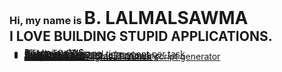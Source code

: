 <h3 style="display: inline; margin: 0">Hi, my name is </h3><h1 style="margin: 0; display: inline">B. LALMALSAWMA</h1>
<h2 style="margin:0">
I LOVE BUILDING STUPID APPLICATIONS.
</h2>

<ul>
<li style="line-height: 5%"><a target="_blank" href="https://pharmacydemo.web.app" title="Pharmacy MIS">Pharmacy MIS</a></li>
<li style="line-height: 5%"><a target="_blank" href="https://htmltopdf.sirukla.in" title="HTML TO PDF">HTML TO PDF</a></li>
<li style="line-height: 5%"><a target="_blank" href="https://storage.sirukla.in" title="Document Storage">Document Storage</a></li>
<li style="line-height: 5%"><a target="_blank" href="https://overtimed.web.app" title="Overtimed - record time spent per task">Overtimed - record time spent per task</a></li>
<li style="line-height: 5%"><a target="_blank" href="https://review-tam2.web.app" title="Sort Amazon by no. of reviews">Sort Amazon by no. of reviews</a></li>
<li style="line-height: 5%"><a target="_blank" href="https://shazoo.web.app" title="SHAZOO GAME">SHAZOO GAME</a></li>
<li style="line-height: 5%"><a target="_blank" href="https://typingduel.netlify.app" title="Typing duel">Typing duel</a></li>
<li style="line-height: 5%"><a target="_blank" href="https://awmzia.web.app" title="Awmzia - Mizo Urban Dictionary">Awmzia - Mizo Urban Dictionary</a></li>
<li style="line-height: 5%"><a target="_blank" href="https://news.tiiny.site" title="News Lem Lem">News Lem Lem</a></li>
<li style="line-height: 5%"><a href="https://script-siamna.web.app" title="Script Siamna - lightsail launch script generator">Script Siamna - lightsail launch script generator</a></li>